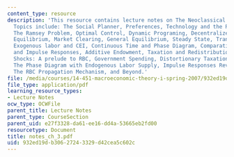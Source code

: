 ```yaml
---
content_type: resource
description: 'This resource contains lecture notes on The Neoclassical Growth Model.
  Topics include: The Social Planner, Preferences, Technology and the Resource Constraint,
  The Ramsey Problem, Optimal Control, Dynamic Programing, Decentralized Competitive
  Equilibrium, Market Clearing, General Equilibrium, Steady State, Transitional Dynamics,
  Exogenous labor and CEI, Continuous Time and Phase Diagram, Comparative Statics
  and Impulse Responses, Additive Endowment, Taxation and Redistribution, Productivity
  Shocks: A prelude to RBC, Government Spending, Distortionary Taxation, Beyond Growth,
  The Phase Diagram with Endogenous Labor Supply, Impulse Responses Revisited, and
  The RBC Propagation Mechanism, and Beyond.'
file: /media/courses/14-451-macroeconomic-theory-i-spring-2007/932ed19db30627243329d42cea5c602c_notes_ch_3.pdf
file_type: application/pdf
learning_resource_types:
- Lecture Notes
ocw_type: OCWFile
parent_title: Lecture Notes
parent_type: CourseSection
parent_uid: e27f3328-da61-ee16-dd4a-53665eb2fd00
resourcetype: Document
title: notes_ch_3.pdf
uid: 932ed19d-b306-2724-3329-d42cea5c602c
---
```

